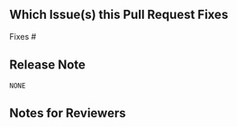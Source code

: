 <!--  Thanks for sending a pull request!

Please read our contributor guidelines:
https://kubearchive.github.io/kubearchive/main/contributors/guide.html
-->

## Which Issue(s) this Pull Request Fixes
<!-- Please make sure to create an issue you can link to and mention it here
to automatically close it. If this PR covers part of the work, instead of
"Fixes #", use "Related to #"

Usage: `Fixes #<issue number>`, or `Fixes (paste link of issue)`.
-->

Fixes #

## Release Note
<!--
If this change has user-visible impact, write a release note in the block
below. Include the string "action required" if additional action is required of
users switching to the new release, for example in case of a breaking change.

Write as if you are speaking to users, not other KubeArchive contributors. If this
change has no user-visible impact, leave the code block as is.
-->

```release-note
NONE
```

## Notes for Reviewers
<!--
Leave notes for the reviewers if you want to point their attention to some
specific place.
-->

<!--
Please label this pull request according to what type of issue you are addressing.
For reference on required PR/issue labels, read here:
https://kubearchive.github.io/kubearchive/main/contributors/release.html#_pull_request_labels

Add one of the following labels:
kind/bug
kind/documentation
kind/feature

Optionally add one or more of the following kinds if applicable:
kind/breaking
-->
